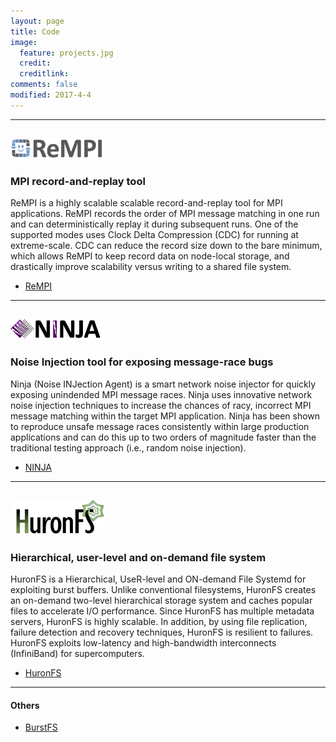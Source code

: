 ```yaml
---
layout: page
title: Code
image:
  feature: projects.jpg
  credit: 
  creditlink: 
comments: false
modified: 2017-4-4
---
```


---
## <img src="/images/logos/rempi_logo.png" width="150">
### MPI record-and-replay tool
ReMPI is a highly scalable scalable record-and-replay tool for MPI applications. ReMPI records the order of MPI message matching in one run and can deterministically replay it during subsequent runs. One of the supported modes uses Clock Delta Compression (CDC) for running at extreme-scale. CDC can reduce the record size down to the bare minimum, which allows ReMPI to keep record data on node-local storage, and drastically improve scalability versus writing to a shared file system.
- <i class="fa fa-fw fa-github"></i><a href="https://github.com/PRUNERS/ReMPI">ReMPI</a>

---
## <img src="/images/logos/NINJA_logo.png" width="150">
### Noise Injection tool for exposing message-race bugs
Ninja (Noise INJection Agent) is a smart network noise injector for quickly exposing unindended MPI message races. Ninja uses innovative network noise injection techniques to increase the chances of racy, incorrect MPI message matching within the target MPI application. Ninja has been shown to reproduce unsafe message races consistently within large production applications and can do this up to two orders of magnitude faster than the traditional testing approach (i.e., random noise injection).
- <i class="fa fa-fw fa-github"></i><a href="https://github.com/PRUNERS/NINJA">NINJA</a>

---
## <img src="/images/logos/HuronFS_logo.png" width="150"> 
### Hierarchical, user-level and on-demand file system
HuronFS is a Hierarchical, UseR-level and ON-demand File Systemd for exploiting burst buffers. Unlike conventional filesystems, HuronFS creates an on-demand two-level hierarchical storage system and caches popular files to accelerate I/O performance. Since HuronFS has multiple metadata servers, HuronFS is highly scalable. In addition, by using file replication, failure detection and recovery techniques, HuronFS is resilient to failures. HuronFS exploits low-latency and high-bandwidth interconnects (InfiniBand) for supercomputers.
- <i class="fa fa-fw fa-github"></i><a href="https://github.com/EBD-CREST/HuronFS">HuronFS</a>

---
#### Others
 - <i class="fa fa-fw fa-github"></i><a href="https://github.com/LLNL/burstfs">BurstFS</a>
